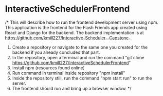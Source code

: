 # InteractiveSchedulerFrontend

/* This will describe how to run the frontend development server using npm.
This application is the frontend for the Flash Friends app created using React and Django for the backend. 
The backend implementation is at https://github.com/kmill227/Interactive-Scheduler--Capstone-.

1. Create a repository or navigate to the same one you created for the backend if you already concluded that part.
2. In the repository, open a terminal and run the command "git clone https://github.com/kmill227/InteractiveSchedulerFrontend"
3. Install npm (resources found online)
4. Run command in terminal inside repository "npm install"
5. Inside the repository still, run the command "npm start run" to run the server.
6. The frontend should run and bring up a browser window.
*/

